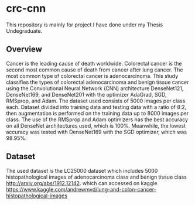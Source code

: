 # crc-cnn

This repository is mainly for project I have done under my Thesis Undegraduate.

## Overview
Cancer is the leading cause of death worldwide. Colorectal cancer is the second most common cause of death from cancer after lung cancer. The most common type of colorectal cancer is adenocarcinoma. This study classifies the types of colorectal adenocarcinoma and benign tissue cancer using the Convolutional Neural Network (CNN) architecture DenseNet121, DenseNet169, and DenseNet201 with the optimizer AdaGrad, SGD, RMSprop, and Adam. The dataset used consists of 5000 images per class each. Dataset divided into training data and testing data with a ratio of 8:2, then augmentation is performed on the training data up to 8000 images per class. The use of the RMSprop and Adam optimizers has the best accuracy on all DenseNet architectures used, which is 100%. Meanwhile, the lowest accuracy was tested with DenseNet169 with the SGD optimizer, which was 98.95%.

## Dataset
The used dataset is the LC25000 dataset which includes 5000 histopathological images of adenocarcinoma class and benign tissue class http://arxiv.org/abs/1912.12142. which can accessed on kaggle https://www.kaggle.com/andrewmvd/lung-and-colon-cancer-histopathological-images

